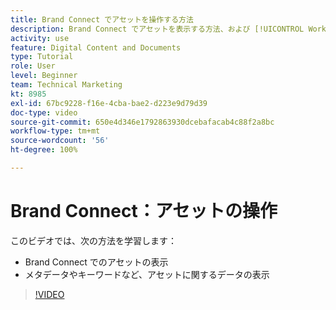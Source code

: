 ```yaml
---
title: Brand Connect でアセットを操作する方法
description: Brand Connect でアセットを表示する方法、および [!UICONTROL Workfront DAM] でメタデータやキーワードを含むアセットに関するデータを表示する方法について説明します。
activity: use
feature: Digital Content and Documents
type: Tutorial
role: User
level: Beginner
team: Technical Marketing
kt: 8985
exl-id: 67bc9228-f16e-4cba-bae2-d223e9d79d39
doc-type: video
source-git-commit: 650e4d346e1792863930dcebafacab4c88f2a8bc
workflow-type: tm+mt
source-wordcount: '56'
ht-degree: 100%

---
```


# Brand Connect：アセットの操作

このビデオでは、次の方法を学習します：

* Brand Connect でのアセットの表示
* メタデータやキーワードなど、アセットに関するデータの表示

>[!VIDEO](https://video.tv.adobe.com/v/335247/?quality=12&learn=on)
